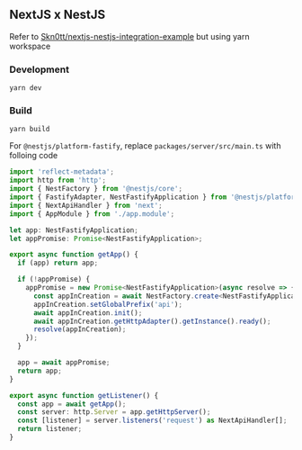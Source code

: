 ## NextJS x NestJS

Refer to [Skn0tt/nextjs-nestjs-integration-example](https://github.com/Skn0tt/nextjs-nestjs-integration-example) but using yarn workspace

### Development

```
yarn dev
```

### Build

```
yarn build
```

For `@nestjs/platform-fastify`, replace `packages/server/src/main.ts` with folloing code

```ts
import 'reflect-metadata';
import http from 'http';
import { NestFactory } from '@nestjs/core';
import { FastifyAdapter, NestFastifyApplication } from '@nestjs/platform-fastify';
import { NextApiHandler } from 'next';
import { AppModule } from './app.module';

let app: NestFastifyApplication;
let appPromise: Promise<NestFastifyApplication>;

export async function getApp() {
  if (app) return app;

  if (!appPromise) {
    appPromise = new Promise<NestFastifyApplication>(async resolve => {
      const appInCreation = await NestFactory.create<NestFastifyApplication>(AppModule, new FastifyAdapter());
      appInCreation.setGlobalPrefix('api');
      await appInCreation.init();
      await appInCreation.getHttpAdapter().getInstance().ready();
      resolve(appInCreation);
    });
  }

  app = await appPromise;
  return app;
}

export async function getListener() {
  const app = await getApp();
  const server: http.Server = app.getHttpServer();
  const [listener] = server.listeners('request') as NextApiHandler[];
  return listener;
}
```
